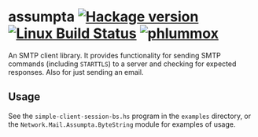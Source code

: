 # assumpta [![Hackage version](https://img.shields.io/hackage/v/assumpta.svg?label=Hackage)](https://hackage.haskell.org/package/assumpta) [![Linux Build Status](https://img.shields.io/travis/com/phlummox/assumpta.svg?label=Linux%20build)](https://travis-ci.com/phlummox/assumpta) [![phlummox](https://circleci.com/gh/phlummox/assumpta.svg?style=svg)](https://circleci.com/gh/phlummox/assumpta)

An SMTP client library. It provides functionality for sending SMTP
commands (including `STARTTLS`) to a server and checking for expected
responses. Also for just sending an email.

## Usage

See the `simple-client-session-bs.hs` program in the `examples`
directory, or the `Network.Mail.Assumpta.ByteString` module
for examples of usage.


